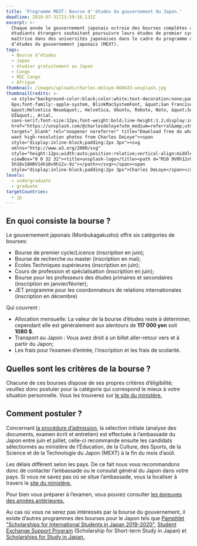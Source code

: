 ```yaml
---
title: 'Programme MEXT: Bourse d''études du gouvernement du Japon.'
deadline: 2019-07-31T23:59:16.131Z
excerpt: >-
  Chaque année le gouvernement japonais octroie des bourses complètes aux
  étudiants étrangers souhaitant poursuivre leurs études de premier cycle ou de
  maîtrise dans des universités japonaises dans le cadre du programme de bourses
  d’études du gouvernement japonais (MEXT).
tags:
  - Bourse d’études
  - Japon
  - étudier gratuitement au Japon
  - Congo
  - RDC Congo
  - Afrique
thumbnail: /images/uploads/charles-deloye-660433-unsplash.jpg
thumbnailCredits: >-
  <a style="background-color:black;color:white;text-decoration:none;padding:4px
  6px;font-family:-apple-system, BlinkMacSystemFont, &quot;San Francisco&quot;,
  &quot;Helvetica Neue&quot;, Helvetica, Ubuntu, Roboto, Noto, &quot;Segoe
  UI&quot;, Arial,
  sans-serif;font-size:12px;font-weight:bold;line-height:1.2;display:inline-block;border-radius:3px"
  href="https://unsplash.com/@charlesdeloye?utm_medium=referral&amp;utm_campaign=photographer-credit&amp;utm_content=creditBadge"
  target="_blank" rel="noopener noreferrer" title="Download free do whatever you
  want high-resolution photos from Charles DeLoye"><span
  style="display:inline-block;padding:2px 3px"><svg
  xmlns="http://www.w3.org/2000/svg"
  style="height:12px;width:auto;position:relative;vertical-align:middle;top:-2px;fill:white"
  viewBox="0 0 32 32"><title>unsplash-logo</title><path d="M10 9V0h12v9H10zm12
  5h10v18H0V14h10v9h12v-9z"></path></svg></span><span
  style="display:inline-block;padding:2px 3px">Charles DeLoye</span></a>
levels:
  - undergraduate
  - graduate
targetCountries:
  - jp
---
```

## En quoi consiste la bourse ?

Le gouvernement japonais (Monbukagakusho) offre six catégories de bourses:

* Bourse de premier cycle/Licence (inscription en juin);
* Bourse de recherche ou master (inscription en mai);
* Écoles Techniques supérieures (inscription en juin);
* Cours de profession et spécialisation (inscription en juin);
* Bourse pour les professeurs des études primaires et secondaires (inscription en janvier/février);
* JET programme pour les coordonnateurs de relations internationales (inscription en décembre)

Qui couvrent :

* Allocation mensuelle: La valeur de la bourse d’études reste à déterminer, cependant elle est généralement aux alentours de **117 000 yen** soit **1080 $**.
* Transport au Japon : Vous avez droit à un billet aller-retour vers et à partir du Japon;
* Les frais pour l’examen d’entrée, l’inscription et les frais de scolarité.

## Quelles sont les critères de la bourse ?

Chacune de ces bourses dispose de ses propres critères d’éligibilité; veuillez donc postuler pour la catégorie qui correspond le mieux à votre situation personnelle. Vous les trouverez sur <a href="https://www.studyjapan.go.jp/fr/index.html" target="_blank" rel="noreferrer noopener">le site du ministère.</a>

## Comment postuler ?

Concernant <a href="https://www.studyjapan.go.jp/fr/index.html" target="_blank" rel="noopener noreferrer">la procédure d’admission</a>, la sélection initiale (analyse des documents, examen écrit et entretien) est effectuée à l’ambassade du Japon entre juin et juillet, celle-ci recommande ensuite les candidats sélectionnés au ministère de l’Éducation, de la Culture, des Sports, de la Science et de la Technologie du Japon (MEXT) à la fin du mois d’août.

Les délais diffèrent selon les pays. De ce fait nous vous recommandons donc de contacter l’ambassade ou le consulat général du Japon dans votre pays. Si vous ne savez pas où se situe l’ambassade, vous la localiser à travers le <a href="https://www.mofa.go.jp/about/emb_cons/mofaserv.html" target="_blank" rel="noopener noreferrer">site du ministère.</a>

Pour bien vous préparer à l’examen, vous pouvez consulter <a href="https://www.studyjapan.go.jp/en/toj/toj0302e-32.html#1" target="_blank" rel="noopener noreferrer">les épreuves des années antérieures.</a>

Au cas où vous ne serez pas intéressés par la bourse du gouvernement, il existe d’autres programmes des bourses pour le Japon tels que <a href="https://www.jasso.go.jp/en/study_j/scholarships/brochure.html" target="_blank" rel="noreferrer noopener">Pamphlet "Scholarships for International Students in Japan 2019-2020"</a>, <a href="https://www.jasso.go.jp/en/study_j/scholarships/short_term.html" target="_blank" rel="noreferrer noopener">Student Exchange Support Program</a> (Scholarship for Short-term Study in Japan) et <a href="https://www.jasso.go.jp/en/study_j/scholarships/index.html" target="_blank" rel="noreferrer noopener">Scholarships for Study in Japan.</a>
